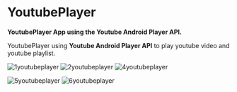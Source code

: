 # YoutubePlayer
<b>YoutubePlayer App using the Youtube Android Player API.</b>

YoutubePlayer using <b>Youtube Android Player API</b> to play youtube video and youtube playlist.

![1youtubeplayer](https://user-images.githubusercontent.com/42799047/131845024-512a7167-1578-4280-b521-67ccc8bcb220.png)  ![2youtubeplayer](https://user-images.githubusercontent.com/42799047/131845042-b982e00f-a2aa-4228-a62f-eab7fa069349.png)  ![4youtubeplayer](https://user-images.githubusercontent.com/42799047/131845080-e7eeca51-4dda-4655-8363-5bbf6fa031dc.png)

![5youtubeplayer](https://user-images.githubusercontent.com/42799047/131845112-c7b6645c-494a-4e4f-ab2c-50f3c6a825cf.png)  ![6youtubeplayer](https://user-images.githubusercontent.com/42799047/131845128-836fbad6-8c86-4bf9-92dd-8435710566ce.png)
